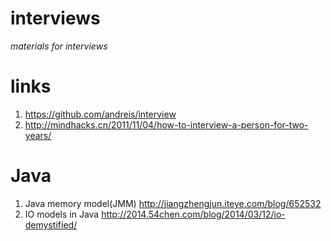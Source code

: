 interviews
==========

*materials for interviews*

links
==========

1. https://github.com/andreis/interview
2. http://mindhacks.cn/2011/11/04/how-to-interview-a-person-for-two-years/

Java
==========
1. Java memory model(JMM) http://jiangzhengjun.iteye.com/blog/652532
2. IO models in Java http://2014.54chen.com/blog/2014/03/12/io-demystified/
